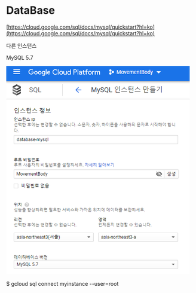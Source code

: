# DataBase

[https://cloud.google.com/sql/docs/mysql/quickstart?hl=ko](https://cloud.google.com/sql/docs/mysql/quickstart?hl=ko)

다른 인스턴스

MySQL 5.7

![DataBase%20c364e91a466344c095106351d478d15d/Untitled.png](DataBase%20c364e91a466344c095106351d478d15d/Untitled.png)

$ gcloud sql connect myinstance --user=root